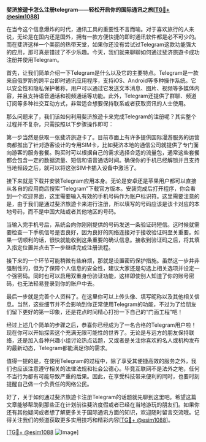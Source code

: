 **斐济旅遊卡怎么注册telegram——轻松开启你的国际通讯之旅[[TG💪+ @esim1088](https://t.me/s/esim1088)]**

在当今这个信息爆炸的时代，通讯工具的重要性不言而喻。对于喜欢旅行的人来说，无论是在国内还是国外，拥有一款方便快捷的即时通讯软件都是必不可少的。而在斐济这样一个美丽的热带天堂，如果你还没有尝试过Telegram这款功能强大的应用，那可真是错过了不少乐趣。今天，我们就来聊聊如何通过斐济旅遊卡成功注册并使用Telegram。

首先，让我们简单介绍一下Telegram是什么以及它的主要特点。Telegram是一款来自俄罗斯的跨平台即时通讯应用程序，支持iOS、Android等多种操作系统。它以安全性和隐私保护著称，用户可以通过它发送文本消息、图片、视频等多媒体内容，并且支持语音通话和视频通话等功能。此外，Telegram还提供了群聊、频道订阅等多种社交互动方式，非常适合想要保持联系或者获取资讯的人士使用。

那么问题来了，我们该如何利用斐济旅遊卡来完成Telegram的注册呢？其实整个过程并不复杂，只需按照以下步骤操作即可：

第一步当然是获取一张斐济旅遊卡了。目前市面上有许多提供国际漫游服务的运营商都推出了针对游客设计的专用SIM卡，比如斐济本地的通信公司就提供了专门面向游客的服务套餐。购买时可以根据自己的需求选择合适的流量包，通常这些套餐都会包含一定的数据流量、短信和语音通话时间。确保你的手机已经解锁并且支持当地频段之后，就可以将这张SIM卡插入设备中激活了。

接下来就是下载并安装Telegram应用本身。无论是安卓还是苹果用户都可以直接从各自的应用商店搜索“Telegram”下载官方版本。安装完成后打开程序，你会看到一个欢迎界面，这里需要输入有效的手机号码作为账户标识符。这里需要注意的是，由于我们是通过斐济旅遊卡来进行注册，所以填写的号码应该是该卡对应的本地号码，而不是中国大陆或者其他地区的号码。

当输入完手机号后，系统会向你刚刚提供的号码发送一条验证码短信。这时候就需要检查一下手机信号是否良好，因为良好的网络连接对于接收验证码至关重要。如果一切顺利的话，很快就能收到这条重要的确认信息。接收到验证码之后，将其填入指定位置并点击下一步继续完成注册流程。

接下来的一个环节可能稍微有些麻烦，那就是设置密码保护措施。虽然这一步并非强制性的，但为了保障个人信息的安全性，建议大家还是勾选上相关选项并设定一个强密码。同时也可以启用双重身份验证功能，这样即使别人知道了你的账号密码，也无法轻易登录到你的账户中去。

最后一步就是完善个人资料了。在这里你可以上传头像、填写昵称以及其他相关信息。当然，这些细节并不会影响到你正常使用Telegram的功能，不过为了给朋友们留下更好的第一印象，还是花点时间精心打扮一下自己的“门面工程”吧！

经过上述几个简单的步骤之后，恭喜你已经成为了一名合格的Telegram用户啦！现在你可以开始探索这个充满无限可能性的世界了。无论是与远方的朋友保持联络，还是加入各种兴趣小组讨论热点话题，又或者是关注你喜欢的名人或机构发布的最新动态，Telegram都能满足你的需求。

值得一提的是，在使用Telegram的过程中，除了享受其便捷高效的服务之外，我们也应该注意遵守相关的法律法规和社会公德心。毕竟互联网不是法外之地，任何不当行为都有可能导致严重的后果。因此，在享受科技带来便利的同时，也要时刻提醒自己做一个负责任的网络公民。

好了，关于如何通过斐济旅遊卡注册Telegram的话题就先聊到这里吧。希望这篇文章能够帮助到那些正在计划前往斐济度假或者已经在当地游玩的朋友们。如果你还有其他疑问或者想了解更多关于国际通讯方面的知识，欢迎随时留言交流哦。记得关注我们的频道获取更多实用技巧和精彩内容[[TG💪+ @esim1088](https://t.me/s/esim1088)]。

[[TG💪+ @esim1088](https://t.me/s/esim1088) ![Image](https://i.postimg.cc/4NQfJmqS/Snipaste-2025-05-13-00-14-12.png)]